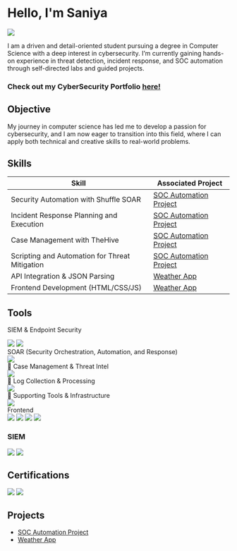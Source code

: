 # Hello, I'm Saniya
<a href="www.linkedin.com/in/saniya-pirani"><img src="https://img.shields.io/badge/-LinkedIn-0072b1?&style=for-the-badge&logo=linkedin&logoColor=white" /></a>


I am a driven and detail-oriented student pursuing a degree in Computer Science with a deep interest in cybersecurity. I’m currently gaining hands-on experience in threat detection, incident response, and SOC automation through self-directed labs and guided projects.

### Check out my CyberSecurity Portfolio <a href="https://github.com/saniya2727-1/Cybersecurity-Portfolio">here!</a>

## Objective

My journey in computer science has led me to develop a passion for cybersecurity, and I am now eager to transition into this field, where I can apply both technical and creative skills to real-world problems.

## Skills

| Skill                                         | Associated Project         |
|-----------------------------------------------|----------------------------|
| Security Automation with Shuffle SOAR         | <a href="https://github.com/saniya2727-1/SOC-Automation-Project">SOC Automation Project</a>|
| Incident Response Planning and Execution      | <a href="https://github.com/saniya2727-1/SOC-Automation-Project">SOC Automation Project</a>|
| Case Management with TheHive                  | <a href="https://github.com/saniya2727-1/SOC-Automation-Project">SOC Automation Project</a>|
| Scripting and Automation for Threat Mitigation | <a href="https://github.com/saniya2727-1/SOC-Automation-Project">SOC Automation Project</a>|
|API Integration & JSON Parsing	                | <a href="https://github.com/saniya2727-1/weather-app">Weather App</a>
|Frontend Development (HTML/CSS/JS)	| <a href="https://github.com/saniya2727-1/weather-app">Weather App</a>

## Tools

SIEM & Endpoint Security
<div> <img src="https://img.shields.io/badge/-Wazuh-026873?&style=for-the-badge&logo=Wazuh&logoColor=white" /> <img src="https://img.shields.io/badge/-Sysmon-000000?&style=for-the-badge&logo=Windows&logoColor=white" /> </div>
SOAR (Security Orchestration, Automation, and Response)
<div> <img src="https://img.shields.io/badge/-Shuffle_SOAR-000000?&style=for-the-badge&logo=GitHub&logoColor=white" /> </div>
📂 Case Management & Threat Intel
<div> <img src="https://img.shields.io/badge/-TheHive-FE8A71?&style=for-the-badge&logoColor=white"   /> </div>
📡 Log Collection & Processing
<div>   <img src="https://img.shields.io/badge/-Elasticsearch-005571?&style=for-the-badge&logo=Elasticsearch&logoColor=white"  /> </div>
🔧 Supporting Tools & Infrastructure
<div>   <img src="https://img.shields.io/badge/-Ubuntu-E95420?&style=for-the-badge&logo=Ubuntu&logoColor=white"   /> </div>
Frontend 
<div> <img src="https://img.shields.io/badge/-HTML5-E34F26?&style=for-the-badge&logo=html5&logoColor=white" /> <img src="https://img.shields.io/badge/-CSS3-1572B6?&style=for-the-badge&logo=css3&logoColor=white" /> <img src="https://img.shields.io/badge/-JavaScript-F7DF1E?&style=for-the-badge&logo=javascript&logoColor=black" /> <img src="https://img.shields.io/badge/-OpenWeatherMap_API-FF8C00?&style=for-the-badge&logoColor=white" /> </div>


### SIEM
<div>
    <img src="https://img.shields.io/badge/-Wazuh-026873?&style=for-the-badge&logo=Wazuh&logoColor=white" />
    <img src="https://img.shields.io/badge/-Elasticsearch-005571?&style=for-the-badge&logo=Elasticsearch&logoColor=white" />
</div>

## Certifications
<div>
<img src="https://img.shields.io/badge/-Microsoft%20Excel-217346?&style=for-the-badge&logo=Microsoft%20Excel&logoColor=white" />
<img src="https://img.shields.io/badge/-Google%20Cybersecurity%20Certificate-4285F4?&style=for-the-badge&logo=Google&logoColor=white" />

</div>

## Projects
- <a href="https://github.com/saniya2727-1/SOC-Automation-Project">SOC Automation Project</a>
- <a href="https://github.com/saniya2727-1/weather-app">Weather App</a>
